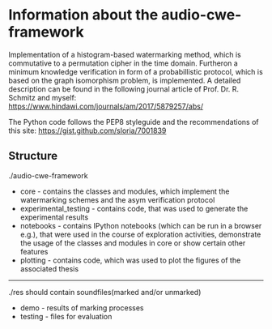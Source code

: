 # Information about the audio-cwe-framework

Implementation of a histogram-based watermarking method, which is commutative to a permutation cipher in the time domain. Furtheron a minimum knowledge verification in form of a probabillistic protocol, which is based on the graph isomorphism problem, is implemented. A detailed description can be found in the following journal article of Prof. Dr. R. Schmitz and myself: 
https://www.hindawi.com/journals/am/2017/5879257/abs/


The Python code follows the PEP8 styleguide and the recommendations of this site: https://gist.github.com/sloria/7001839

Structure
---
./audio-cwe-framework 
- core - contains the classes and modules, which implement the watermarking schemes and the asym verification protocol
- experimental_testing - contains code, that was used to generate the experimental results
- notebooks - contains IPython notebooks (which can be run in a browser e.g.), that were used in the course of
      exploration activities, demonstrate the usage of the classes and modules in core or show  certain other features
- plotting - contains code, which was used to plot the figures of the associated thesis

---

./res should contain soundfiles(marked and/or unmarked) 
- demo - results of marking processes
- testing - files for evaluation
